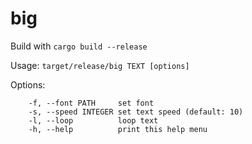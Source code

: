 # **big**

Build with `cargo build --release`

Usage: `target/release/big TEXT [options]`

Options:
```
    -f, --font PATH     set font
    -s, --speed INTEGER set text speed (default: 10)
    -l, --loop          loop text
    -h, --help          print this help menu
```